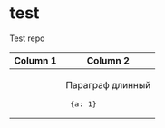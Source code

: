 # test
Test repo

| Column 1 | Column 2 |
|----------|----------|
|          |<p> Параграф длинный </p> <pre> {a: 1} </pre> |
